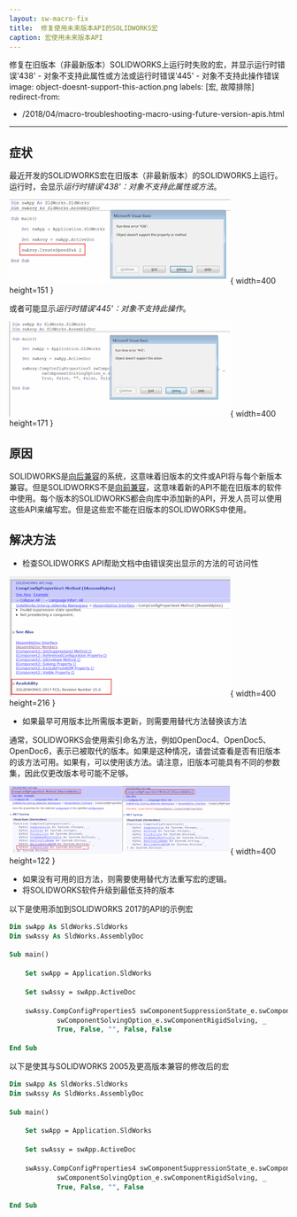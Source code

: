 ```yaml
---
layout: sw-macro-fix
title:  修复使用未来版本API的SOLIDWORKS宏
caption: 宏使用未来版本API
---
```

 修复在旧版本（非最新版本）SOLIDWORKS上运行时失败的宏，并显示运行时错误'438' - 对象不支持此属性或方法或运行时错误'445' - 对象不支持此操作错误
image: object-doesnt-support-this-action.png
labels: [宏, 故障排除]
redirect-from:
  - /2018/04/macro-troubleshooting-macro-using-future-version-apis.html
---
## 症状

最近开发的SOLIDWORKS宏在旧版本（非最新版本）的SOLIDWORKS上运行。运行时，会显示*运行时错误'438'：对象不支持此属性或方法*。

![运行宏时显示运行时错误'438'：对象不支持此属性或方法](object-doesnt-support-this-property-or-method.png){ width=400 height=151 }

或者可能显示*运行时错误'445'：对象不支持此操作*。

![运行宏时显示运行时错误'445'：对象不支持此操作](object-doesnt-support-this-action.png){ width=400 height=171 }

## 原因

SOLIDWORKS是[向后兼容](https://en.wikipedia.org/wiki/Backward_compatibility)的系统，这意味着旧版本的文件或API将与每个新版本兼容。但是SOLIDWORKS不是[向前兼容](https://en.wikipedia.org/wiki/Forward_compatibility)，这意味着新的API不能在旧版本的软件中使用。每个版本的SOLIDWORKS都会向库中添加新的API，开发人员可以使用这些API来编写宏。但是这些宏不能在旧版本的SOLIDWORKS中使用。

## 解决方法

* 检查SOLIDWORKS API帮助文档中由错误突出显示的方法的可访问性

![SOLIDWORKS API帮助文档中的可用性选项](comp-config-properties-availability.png){ width=400 height=216 }

* 如果最早可用版本比所需版本更新，则需要用替代方法替换该方法

通常，SOLIDWORKS会使用索引命名方法，例如OpenDoc4、OpenDoc5、OpenDoc6，表示已被取代的版本。如果是这种情况，请尝试查看是否有旧版本的该方法可用。如果有，可以使用该方法。请注意，旧版本可能具有不同的参数集，因此仅更改版本号可能不足够。

![CompConfigProperties API方法的不同版本之间的差异](comp-config-prps-vers-diff.png){ width=400 height=122 }

* 如果没有可用的旧方法，则需要使用替代方法重写宏的逻辑。
* 将SOLIDWORKS软件升级到最低支持的版本

以下是使用添加到SOLIDWORKS 2017的API的示例宏

~~~ vb
Dim swApp As SldWorks.SldWorks
Dim swAssy As SldWorks.AssemblyDoc

Sub main()

    Set swApp = Application.SldWorks
    
    Set swAssy = swApp.ActiveDoc
    
    swAssy.CompConfigProperties5 swComponentSuppressionState_e.swComponentSuppressed, _
            swComponentSolvingOption_e.swComponentRigidSolving, _
            True, False, "", False, False
    
End Sub

~~~



以下是使其与SOLIDWORKS 2005及更高版本兼容的修改后的宏

~~~ vb
Dim swApp As SldWorks.SldWorks
Dim swAssy As SldWorks.AssemblyDoc

Sub main()

    Set swApp = Application.SldWorks
    
    Set swAssy = swApp.ActiveDoc
    
    swAssy.CompConfigProperties4 swComponentSuppressionState_e.swComponentSuppressed, _
            swComponentSolvingOption_e.swComponentRigidSolving, _
            True, False, "", False
    
End Sub
~~~